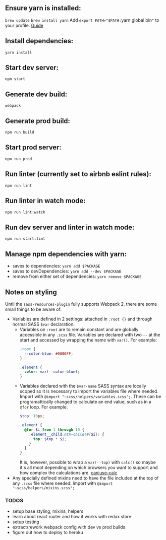 ## Ensure yarn is installed:
`brew update`
`brew install yarn`
Add `export PATH="$PATH:`yarn global bin`"` to your profile. [Guide](https://yarnpkg.com/en/docs/install)

## Install dependencies:
`yarn install`

## Start dev server:
`npm start`

## Generate dev build:
`webpack`

## Generate prod build:
`npm run build`

## Start prod server:
`npm run prod`

## Run linter (currently set to airbnb eslint rules):
`npm run lint`

## Run linter in watch mode:
`npm run lint:watch`

## Run dev server and linter in watch mode:
`npm run start:lint`

## Manage npm dependencies with yarn:
- saves to dependencies: `yarn add $PACKAGE`
- saves to devDependencies: `yarn add --dev $PACKAGE`
- remove from either set of dependencies: `yarn remove $PACKAGE`

## Notes on styling
Until the `sass-resources-plugin` fully supports Webpack 2, there are some small things to be aware of:
  - Variables are defined in 2 settings: attached in `:root {}` and through normal SASS `$var` declaration.
    - Variables on `:root` are to remain constant and are globally accessible in any `.scss` file. Variables are declared with two `--` at the start and accessed by wrapping the name with `var()`. For example:
      ```css
      :root {
        --color-blue: #0000FF;
      }

      .element {
        color: var(--color-blue);
      }
      ```
    - Variables declared with the `$var-name` SASS syntax are locally scoped so it is necessary to import the variables file where needed. Import with `@import "~scss/helpers/variables.scss";`. These can be programattically changed to calculate an end value, such as in a `@for` loop. For example:
      ```scss
      $top: 10px;

      .element {
        @for $i from 1 through 10 {
          .element__child:nth-child(#{$i}) {
            top: $top * $i;
          }
        }
      }
      ```
      It is, however, possible to wrap a `var(--top)` with `calc()` so maybe it's all moot depending on which browsers you want to support and how complex the calculations are. [caniuse-calc](http://caniuse.com/#search=calc)
  - Any specially defined mixins need to have the file included at the top of any `.scss` file where needed. Import with `@import "~scss/helpers/mixins.scss";`


### TODOS
- setup base styling, mixins, helpers
- learn about react router and how it works with redux store
- setup testing
- extract/rework webpack config with dev vs prod builds
- figure out how to deploy to heroku
